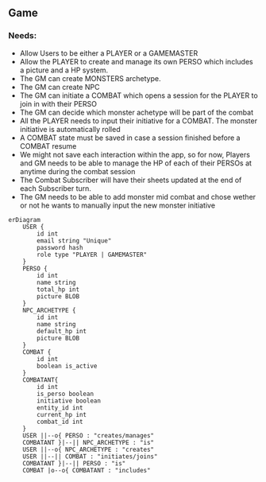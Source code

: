 ## Game

### Needs:

- Allow Users to be either a PLAYER or a GAMEMASTER
- Allow the PLAYER to create and manage its own PERSO which includes a picture and a HP system.
- The GM can create MONSTERS archetype.
- The GM can create NPC
- The GM can initiate a COMBAT which opens a session for the PLAYER to join in with their PERSO
- The GM can decide which monster achetype will be part of the combat
- All the PLAYER needs to input their initiative for a COMBAT. The monster initiative is automatically rolled
- A COMBAT state must be saved in case a session finished before a COMBAT resume
- We might not save each interaction within the app, so for now, Players and GM needs to be able to manage the HP of each of their PERSOs at anytime during the combat session
- The Combat Subscriber will have their sheets updated at the end of each Subscriber turn.
- The GM needs to be able to add monster mid combat and chose wether or not he wants to manually input the new monster initiative


```mermaid
erDiagram
    USER {
        id int
        email string "Unique"
        password hash
        role type "PLAYER | GAMEMASTER" 
    }
    PERSO {
        id int
        name string
        total_hp int
        picture BLOB
    }
    NPC_ARCHETYPE {
        id int
        name string
        default_hp int
        picture BLOB
    }
    COMBAT {
        id int
        boolean is_active
    }
    COMBATANT{
        id int
        is_perso boolean
        initiative boolean
        entity_id int
        current_hp int
        combat_id int
    }
    USER ||--o{ PERSO : "creates/manages"
    COMBATANT }|--|| NPC_ARCHETYPE : "is"
    USER ||--o{ NPC_ARCHETYPE : "creates"
    USER ||--|| COMBAT : "initiates/joins"
    COMBATANT }|--|| PERSO : "is"
    COMBAT |o--o{ COMBATANT : "includes"
```
